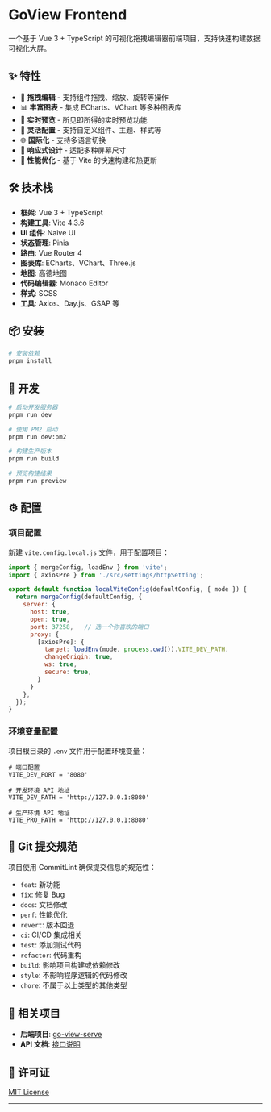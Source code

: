 # GoView Frontend

一个基于 Vue 3 + TypeScript 的可视化拖拽编辑器前端项目，支持快速构建数据可视化大屏。

## ✨ 特性

- 🎨 **拖拽编辑** - 支持组件拖拽、缩放、旋转等操作
- 📊 **丰富图表** - 集成 ECharts、VChart 等多种图表库
- 🎯 **实时预览** - 所见即所得的实时预览功能
- 🔧 **灵活配置** - 支持自定义组件、主题、样式等
- 🌐 **国际化** - 支持多语言切换
- 📱 **响应式设计** - 适配多种屏幕尺寸
- 🚀 **性能优化** - 基于 Vite 的快速构建和热更新

## 🛠️ 技术栈

- **框架**: Vue 3 + TypeScript
- **构建工具**: Vite 4.3.6
- **UI 组件**: Naive UI
- **状态管理**: Pinia
- **路由**: Vue Router 4
- **图表库**: ECharts、VChart、Three.js
- **地图**: 高德地图
- **代码编辑器**: Monaco Editor
- **样式**: SCSS
- **工具**: Axios、Day.js、GSAP 等

## 📦 安装

```bash
# 安装依赖
pnpm install
```

## 🚀 开发

```bash
# 启动开发服务器
pnpm run dev

# 使用 PM2 启动
pnpm run dev:pm2

# 构建生产版本
pnpm run build

# 预览构建结果
pnpm run preview
```

## ⚙️ 配置

### 项目配置
新建 `vite.config.local.js` 文件，用于配置项目：

```js
import { mergeConfig, loadEnv } from 'vite';
import { axiosPre } from './src/settings/httpSetting';

export default function localViteConfig(defaultConfig, { mode }) {
  return mergeConfig(defaultConfig, {
    server: {
      host: true,
      open: true,
      port: 37258,   // 选一个你喜欢的端口
      proxy: {
        [axiosPre]: {
          target: loadEnv(mode, process.cwd()).VITE_DEV_PATH,
          changeOrigin: true,
          ws: true,
          secure: true,
        }
      }
    },
  });
}

```

### 环境变量配置

项目根目录的 `.env` 文件用于配置环境变量：

```env
# 端口配置
VITE_DEV_PORT = '8080'

# 开发环境 API 地址
VITE_DEV_PATH = 'http://127.0.0.1:8080'

# 生产环境 API 地址
VITE_PRO_PATH = 'http://127.0.0.1:8080'
```

## 📝 Git 提交规范

项目使用 CommitLint 确保提交信息的规范性：

- `feat`: 新功能
- `fix`: 修复 Bug
- `docs`: 文档修改
- `perf`: 性能优化
- `revert`: 版本回退
- `ci`: CI/CD 集成相关
- `test`: 添加测试代码
- `refactor`: 代码重构
- `build`: 影响项目构建或依赖修改
- `style`: 不影响程序逻辑的代码修改
- `chore`: 不属于以上类型的其他类型

## 🤝 相关项目

- **后端项目**: [go-view-serve](https://gitee.com/MTrun/go-view-serve)
- **API 文档**: [接口说明](https://docs.apipost.cn/preview/5aa85d10a59d66ce/ddb813732007ad2b?target_id=84dbc5b0-158f-4bcb-8f74-793ac604ada3#3e053622-1e76-43f9-a039-756aee822dbb)

## 📄 许可证

[MIT License](LICENSE)

---
